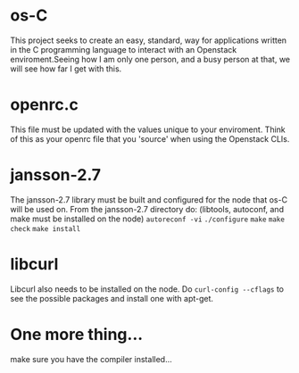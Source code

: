 # os-C

This project seeks to create an easy, standard, way for applications written in the C programming language to interact with an Openstack enviroment.Seeing how I am only one person, and a busy person at that, we will see how far I get with this.

# openrc.c #

This file must be updated with the values unique to your enviroment. Think of this as your openrc file that you 'source' when using the Openstack
CLIs. 

# jansson-2.7 #

The jansson-2.7 library must be built and configured for the node that os-C will be used on. From the jansson-2.7 directory do:
 (libtools, autoconf, and make must be installed on the node)
 `autoreconf -vi`
 `./configure`
 `make`
 `make check`
 `make install`
 
# libcurl #
 
 Libcurl also needs to be installed on the node. Do `curl-config --cflags` to see the possible packages and install one with apt-get. 
 
# One more thing... #
 
 make sure you have the compiler installed...

